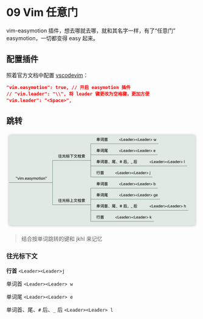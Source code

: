 # 09 Vim 任意门

vim-easymotion 插件，想去哪就去哪，就和其名字一样，有了“任意门” easymotion，一切都变得 easy 起来。



## 配置插件

照着官方文档中配置 [vscodevim](https://github.com/VSCodeVim/Vim#quick-example)：


```json
"vim.easymotion": true, // 开启 easymotion 插件
// "vim.leader": "\\", 将 leader 键更改为空格键，更加方便
"vim.leader": "<Space>",
```



## 跳转

![image-20230810114946659](./assets/09Vim任意门/image-20230810114946659.png)

> 结合按单词跳转的键和 jkhl 来记忆

### 往光标下文

**行首**  `<Leader><Leader>j`

单词首 `<Leader><Leader> w`

单词尾 `<Leader><Leader> e`

单词首、尾、`#` 后、`_` 后 `<Leader><Leader> l`